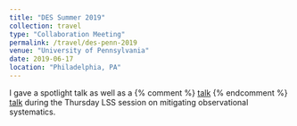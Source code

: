 ```yaml
---
title: "DES Summer 2019"
collection: travel
type: "Collaboration Meeting"
permalink: /travel/des-penn-2019
venue: "University of Pennsylvania"
date: 2019-06-17
location: "Philadelphia, PA"
---
```

I gave a spotlight talk as well as a 
{% comment %}
[talk]({{site.baseurl}}/talks/des-summer-2019-talk)
{% endcomment %}
<a href="../talks/des_summer_2019_talk" class="uline">talk</a> during the Thursday LSS session on mitigating observational systematics.
